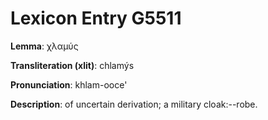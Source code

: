 # Lexicon Entry G5511

**Lemma**: χλαμύς

**Transliteration (xlit)**: chlamýs

**Pronunciation**: khlam-ooce'

**Description**:
of uncertain derivation; a military cloak:--robe.
